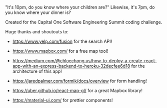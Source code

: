 "It's 10pm, do you know where your children are?"
Likewise, it's 7pm, do you know where your dinner is?

Created for the Capital One Software Engineering Summit coding challenge.

Huge thanks and shoutouts to:

- https://www.yelp.com/fusion for the search API!

- https://www.mapbox.com/ for a free map tool!

- https://medium.com/@chloechong.us/how-to-deploy-a-create-react-app-with-an-express-backend-to-heroku-32decfee6d18 for the architecture of this app!

- https://jaredpalmer.com/formik/docs/overview for form handling!

- https://uber.github.io/react-map-gl/ for a great Mapbox library!

- https://material-ui.com/ for prettier components!
